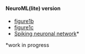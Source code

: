 #### NeuroML(lite) version

- [figure1b](https://github.com/OpenSourceBrain/JoglekarEtAl18/tree/master/NeuroML2/figure1/figure1b)
- [figure1c](https://github.com/OpenSourceBrain/JoglekarEtAl18/tree/master/NeuroML2/figure1/figure1c)
- [Spiking neuronal network](https://github.com/OpenSourceBrain/JoglekarEtAl18/tree/master/NeuroML2/SNN)*

*work in progress

